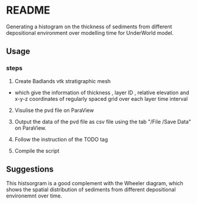 # README #
Generating a histogram on the thickness of sediments from different depositional environment over modelling time for UnderWorld model.

## Usage ##
### steps ###

1. Create Badlands vtk stratigraphic mesh 
  * which give the information of thickness , layer ID , relative elevation and x-y-z coordinates of regularly spaced grid over each layer time interval 
  
2. Visulise the pvd file on ParaView

3. Output the data of the pvd file as csv file using the tab "/File /Save Data" on ParaView.

4. Follow the instruction of the TODO tag

5. Compile the script



## Suggestions ##
This histsorgram is a good complement with the Wheeler diagram, which shows the spatial distribution of sediments from different depositional environemnt over time. 
